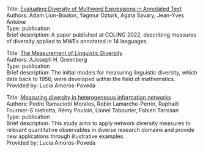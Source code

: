Title: [Evaluating Diversity of Multiword Expressions in Annotated Text](https://aclanthology.org/2022.coling-1.290/) <br>
Authors: Adam Lion-Bouton, Yagmur Ozturk, Agata Savary, Jean-Yves Antoine <br>
Type: publication <br>
Brief description: A paper published at COLING 2022, describing measures of diversity applied to MWEs annotated in 14 languages. <br>

Title: [The Measurement of Linguistic Diversity](https://www.jstor.org/stable/410659) <br>
Authors: AJoseph H. Greenberg <br>
Type: publication <br>
Brief description: The initial models for measuring linguistic diversity, which date back to 1956, were developed within the field of mathematics. <br>
Provided by: Lucía Amorós-Poveda <br>

Title: [Measuring diversity in heterogeneous information networks](https://doi.org/10.1016/j.tcs.2021.01.013) <br>
Authors: Pedro Ramaciotti Morales, Robin Lamarche-Perrin, Raphaël Fournier-S'niehotta, Rémy Poulain, Lionel Tabourier, Fabien Tarissan <br>
Type: publication <br>
Brief description: This study aims to apply network diversity measures to relevant quantitative observables in diverse research domains and provide new applications through illustrative examples. <br>
Provided by: Lucía Amorós-Poveda <br>
